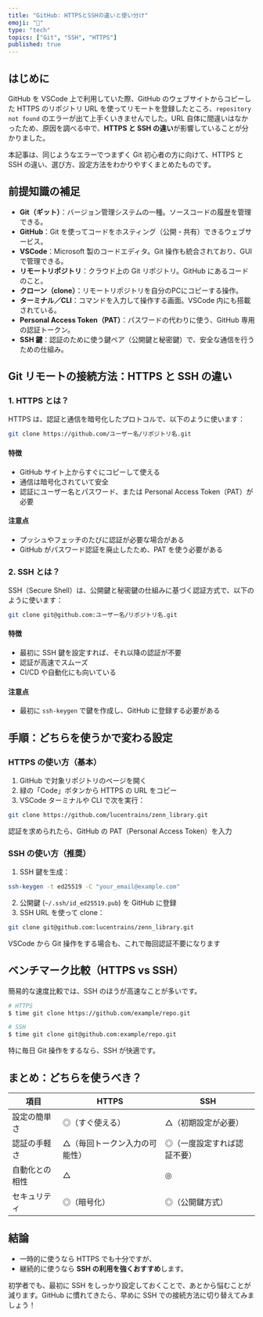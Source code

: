 ```yaml
---
title: "GitHub: HTTPSとSSHの違いと使い分け"
emoji: "🔐"
type: "tech"
topics: ["Git", "SSH", "HTTPS"]
published: true
---
```


## はじめに

GitHub を VSCode 上で利用していた際、GitHub のウェブサイトからコピーした HTTPS のリポジトリ URL を使ってリモートを登録したところ、`repository not found` のエラーが出て上手くいきませんでした。URL 自体に間違いはなかったため、原因を調べる中で、**HTTPS と SSH の違い**が影響していることが分かりました。

本記事は、同じようなエラーでつまずく Git 初心者の方に向けて、HTTPS と SSH の違い、選び方、設定方法をわかりやすくまとめたものです。

## 前提知識の補足

* **Git（ギット）**：バージョン管理システムの一種。ソースコードの履歴を管理できる。
* **GitHub**：Git を使ってコードをホスティング（公開・共有）できるウェブサービス。
* **VSCode**：Microsoft 製のコードエディタ。Git 操作も統合されており、GUI で管理できる。
* **リモートリポジトリ**：クラウド上の Git リポジトリ。GitHub にあるコードのこと。
* **クローン（clone）**：リモートリポジトリを自分のPCにコピーする操作。
* **ターミナル／CLI**：コマンドを入力して操作する画面。VSCode 内にも搭載されている。
* **Personal Access Token（PAT）**：パスワードの代わりに使う、GitHub 専用の認証トークン。
* **SSH 鍵**：認証のために使う鍵ペア（公開鍵と秘密鍵）で、安全な通信を行うための仕組み。

## Git リモートの接続方法：HTTPS と SSH の違い

### 1. HTTPS とは？

HTTPS は、認証と通信を暗号化したプロトコルで、以下のように使います：

```bash
git clone https://github.com/ユーザー名/リポジトリ名.git
```

#### 特徴

* GitHub サイト上からすぐにコピーして使える
* 通信は暗号化されていて安全
* 認証にユーザー名とパスワード、または Personal Access Token（PAT）が必要

#### 注意点

* プッシュやフェッチのたびに認証が必要な場合がある
* GitHub がパスワード認証を廃止したため、PAT を使う必要がある

### 2. SSH とは？

SSH（Secure Shell）は、公開鍵と秘密鍵の仕組みに基づく認証方式で、以下のように使います：

```bash
git clone git@github.com:ユーザー名/リポジトリ名.git
```

#### 特徴

* 最初に SSH 鍵を設定すれば、それ以降の認証が不要
* 認証が高速でスムーズ
* CI/CD や自動化にも向いている

#### 注意点

* 最初に `ssh-keygen` で鍵を作成し、GitHub に登録する必要がある

## 手順：どちらを使うかで変わる設定

### HTTPS の使い方（基本）

1. GitHub で対象リポジトリのページを開く
2. 緑の「Code」ボタンから HTTPS の URL をコピー
3. VSCode ターミナルや CLI で次を実行：

```bash
git clone https://github.com/lucentrains/zenn_library.git
```

認証を求められたら、GitHub の PAT（Personal Access Token）を入力

### SSH の使い方（推奨）

1. SSH 鍵を生成：

```bash
ssh-keygen -t ed25519 -C "your_email@example.com"
```

2. 公開鍵 (`~/.ssh/id_ed25519.pub`) を GitHub に登録
3. SSH URL を使って clone：

```bash
git clone git@github.com:lucentrains/zenn_library.git
```

VSCode から Git 操作をする場合も、これで毎回認証不要になります

## ベンチマーク比較（HTTPS vs SSH）

簡易的な速度比較では、SSH のほうが高速なことが多いです。

```bash
# HTTPS
$ time git clone https://github.com/example/repo.git

# SSH
$ time git clone git@github.com:example/repo.git
```

特に毎日 Git 操作をするなら、SSH が快適です。

## まとめ：どちらを使うべき？

| 項目      | HTTPS           | SSH            |
| ------- | --------------- | -------------- |
| 設定の簡単さ  | ◎（すぐ使える）        | △（初期設定が必要）     |
| 認証の手軽さ  | △（毎回トークン入力の可能性） | ◎（一度設定すれば認証不要） |
| 自動化との相性 | △               | ◎              |
| セキュリティ  | ◎（暗号化）          | ◎（公開鍵方式）       |

## 結論

* 一時的に使うなら HTTPS でも十分ですが、
* 継続的に使うなら **SSH の利用を強くおすすめ**します。

初学者でも、最初に SSH をしっかり設定しておくことで、あとから悩むことが減ります。GitHub に慣れてきたら、早めに SSH での接続方法に切り替えてみましょう！
